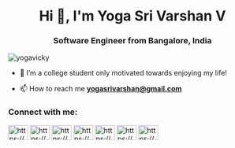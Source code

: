 <h1 align="center">Hi 👋, I'm Yoga Sri Varshan V</h1>
<h3 align="center">Software Engineer from Bangalore, India</h3>

<p align="left"> <img src="https://komarev.com/ghpvc/?username=yogavicky&label=Profile%20views&color=0e75b6&style=flat" alt="yogavicky" /> </p>

- 👯 I’m a college student only motivated towards enjoying my life!

- 📫 How to reach me **yogasrivarshan@gmail.com**

<h3 align="left">Connect with me:</h3>
<p align="left">
<a href="https://codepen.io/https://www.google.com/url?sa=t&rct=j&q=&esrc=s&source=web&cd=&cad=rja&uact=8&ved=2ahukewjh_q6wg8jvahuqccskhrq-cteqfjaaegqibbad&url=https%3a%2f%2fcodepen.io%2fyogavicky%2fpens%2fforked&usg=aovvaw0bjgaotcjxu4ypbwvphp7r" target="blank"><img align="center" src="https://cdn.jsdelivr.net/npm/simple-icons@3.0.1/icons/codepen.svg" alt="https://www.google.com/url?sa=t&rct=j&q=&esrc=s&source=web&cd=&cad=rja&uact=8&ved=2ahukewjh_q6wg8jvahuqccskhrq-cteqfjaaegqibbad&url=https%3a%2f%2fcodepen.io%2fyogavicky%2fpens%2fforked&usg=aovvaw0bjgaotcjxu4ypbwvphp7r" height="30" width="40" /></a>
<a href="https://dev.to/https://yoga2001.ml" target="blank"><img align="center" src="https://cdn.jsdelivr.net/npm/simple-icons@3.0.1/icons/dev-dot-to.svg" alt="https://yoga2001.ml" height="30" width="40" /></a>
<a href="https://linkedin.com/in/https://www.google.com/url?sa=t&rct=j&q=&esrc=s&source=web&cd=&cad=rja&uact=8&ved=2ahukewin4ltvgsjvahxzun0khwowduuqfjaaegqibbad&url=https%3a%2f%2fin.linkedin.com%2fin%2fyoga-sri-varshan-v-154274168&usg=aovvaw2nmyfv9k7tw34u7lf5mcjc" target="blank"><img align="center" src="https://cdn.jsdelivr.net/npm/simple-icons@3.0.1/icons/linkedin.svg" alt="https://www.google.com/url?sa=t&rct=j&q=&esrc=s&source=web&cd=&cad=rja&uact=8&ved=2ahukewin4ltvgsjvahxzun0khwowduuqfjaaegqibbad&url=https%3a%2f%2fin.linkedin.com%2fin%2fyoga-sri-varshan-v-154274168&usg=aovvaw2nmyfv9k7tw34u7lf5mcjc" height="30" width="40" /></a>
<a href="https://instagram.com/https://www.instagram.com/im_yoga_2001/" target="blank"><img align="center" src="https://cdn.jsdelivr.net/npm/simple-icons@3.0.1/icons/instagram.svg" alt="https://www.instagram.com/im_yoga_2001/" height="30" width="40" /></a>
<a href="https://www.codechef.com/users/https://www.codechef.com/users/yoga2001" target="blank"><img align="center" src="https://cdn.jsdelivr.net/npm/simple-icons@3.1.0/icons/codechef.svg" alt="https://www.codechef.com/users/yoga2001" height="30" width="40" /></a>
<a href="https://www.hackerrank.com/https://www.hackerrank.com/yogavicky" target="blank"><img align="center" src="https://cdn.jsdelivr.net/npm/simple-icons@3.0.1/icons/hackerrank.svg" alt="https://www.hackerrank.com/yogavicky" height="30" width="40" /></a>
<a href="https://codeforces.com/profile/https://www.google.com/url?sa=t&rct=j&q=&esrc=s&source=web&cd=&cad=rja&uact=8&ved=2ahukewin4ltvgsjvahxzun0khwowduuqfjaiegqibrad&url=https%3a%2f%2fcodeforces.com%2fprofile%2fyogavicky&usg=aovvaw0uyreqqtsh46zw14j2hbqe" target="blank"><img align="center" src="https://cdn.jsdelivr.net/npm/simple-icons@3.0.1/icons/codeforces.svg" alt="https://www.google.com/url?sa=t&rct=j&q=&esrc=s&source=web&cd=&cad=rja&uact=8&ved=2ahukewin4ltvgsjvahxzun0khwowduuqfjaiegqibrad&url=https%3a%2f%2fcodeforces.com%2fprofile%2fyogavicky&usg=aovvaw0uyreqqtsh46zw14j2hbqe" height="30" width="40" /></a>
</p>


